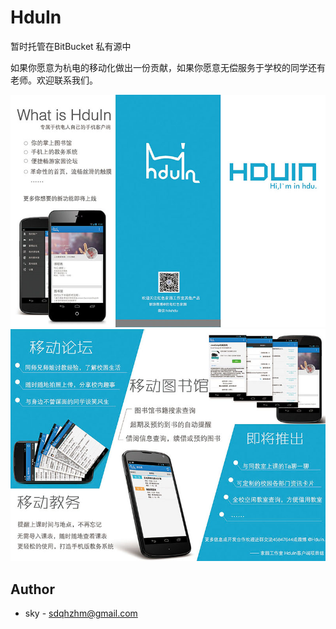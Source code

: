 HduIn
=====

暂时托管在BitBucket 私有源中

如果你愿意为杭电的移动化做出一份贡献，如果你愿意无偿服务于学校的同学还有老师。欢迎联系我们。

![image](other/info0.jpg)
![image](other/info1.jpg)

Author
------
* sky - <sdqhzhm@gmail.com>

